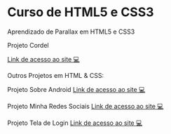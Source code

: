 # Curso de HTML5 e CSS3

Aprendizado de Parallax em HTML5 e CSS3
<p>Projeto Cordel<p/>
<a href="https://natham01.github.io/projeto-cordel/" target="_blank">Link de acesso ao site 💻</a>

<p>Outros Projetos em HTML & CSS:</p>

Projeto Sobre Android
<a href="https://natham01.github.io/html-css/" target="_blank">Link de acesso ao site 💻</a>

Projeto Minha Redes Sociais
<a href="https://natham01.github.io/projeto-resdessociais/" target="_blank">Link de acesso ao site 💻</a>

Projeto Tela de Login
<a href="https://natham01.github.io/projeto-login/" target="_blank">Link de acesso ao site 💻</a>